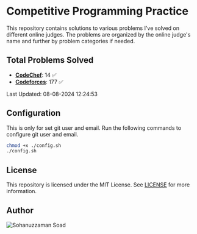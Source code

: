 # Competitive Programming Practice

This repository contains solutions to various problems I've solved on different online judges. The problems are organized by the online judge's name and further by problem categories if needed.

## Total Problems Solved

- [**CodeChef**](./CodeChef): 14 ✅
- [**Codeforces**](./Codeforces): 177 ✅



Last Updated: 08-08-2024 12:24:53

## Configuration
This is only for set git user and email. Run the following commands to configure git user and email.
```bash
chmod +x ./config.sh
./config.sh
```
## License
This repository is licensed under the MIT License. See [LICENSE](LICENSE) for more information.

## Author
![Sohanuzzaman Soad](https://avatars.githubusercontent.com/u/44132311?v=4)
